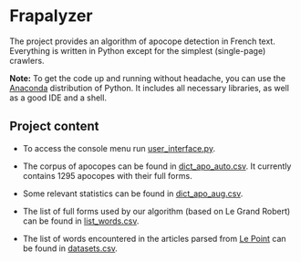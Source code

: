 # Frapalyzer

The project provides an algorithm of apocope detection in French text. Everything is written in Python except for the simplest (single-page) crawlers.

**Note:** To get the code up and running without headache, you can use the [Anaconda](https://store.continuum.io/cshop/anaconda/) distribution of Python. It includes all necessary libraries, as well as a good IDE and a shell.

## Project content

- To access the console menu run [user_interface.py](/user_interface.py).

- The corpus of apocopes can be found in [dict_apo_auto.csv](/data/dict_apo_auto.csv). It currently contains 1295 apocopes with their full forms.

- Some relevant statistics can be found in [dict_apo_aug.csv](/data/dict_apo_aug.csv).

- The list of full forms used by our algorithm (based on Le Grand Robert) can be found in [list_words.csv](/data/list_words.csv).

- The list of words encountered in the articles parsed from [Le Point](http://www.lepoint.fr) can be found in [datasets.csv](/data/datasets.csv).
